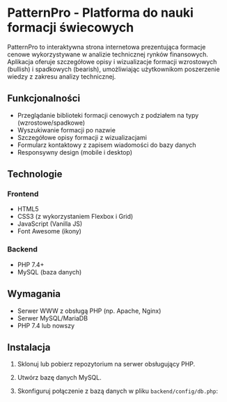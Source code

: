 # PatternPro - Platforma do nauki formacji świecowych

PatternPro to interaktywna strona internetowa prezentująca formacje cenowe wykorzystywane w analizie technicznej rynków finansowych. Aplikacja oferuje szczegółowe opisy i wizualizacje formacji wzrostowych (bullish) i spadkowych (bearish), umożliwiając użytkownikom poszerzenie wiedzy z zakresu analizy technicznej.

## Funkcjonalności

- Przeglądanie biblioteki formacji cenowych z podziałem na typy (wzrostowe/spadkowe)
- Wyszukiwanie formacji po nazwie
- Szczegółowe opisy formacji z wizualizacjami
- Formularz kontaktowy z zapisem wiadomości do bazy danych
- Responsywny design (mobile i desktop)

## Technologie

### Frontend
- HTML5
- CSS3 (z wykorzystaniem Flexbox i Grid)
- JavaScript (Vanilla JS)
- Font Awesome (ikony)

### Backend
- PHP 7.4+
- MySQL (baza danych)

## Wymagania

- Serwer WWW z obsługą PHP (np. Apache, Nginx)
- Serwer MySQL/MariaDB
- PHP 7.4 lub nowszy

## Instalacja

1. Sklonuj lub pobierz repozytorium na serwer obsługujący PHP.

2. Utwórz bazę danych MySQL.

3. Skonfiguruj połączenie z bazą danych w pliku `backend/config/db.php`:
